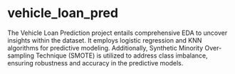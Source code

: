 # vehicle_loan_pred
The Vehicle Loan Prediction project entails comprehensive EDA to uncover insights within the dataset. It employs logistic regression and KNN algorithms for predictive modeling. Additionally, Synthetic Minority Over-sampling Technique (SMOTE) is utilized to address class imbalance, ensuring robustness and accuracy in the predictive models.
